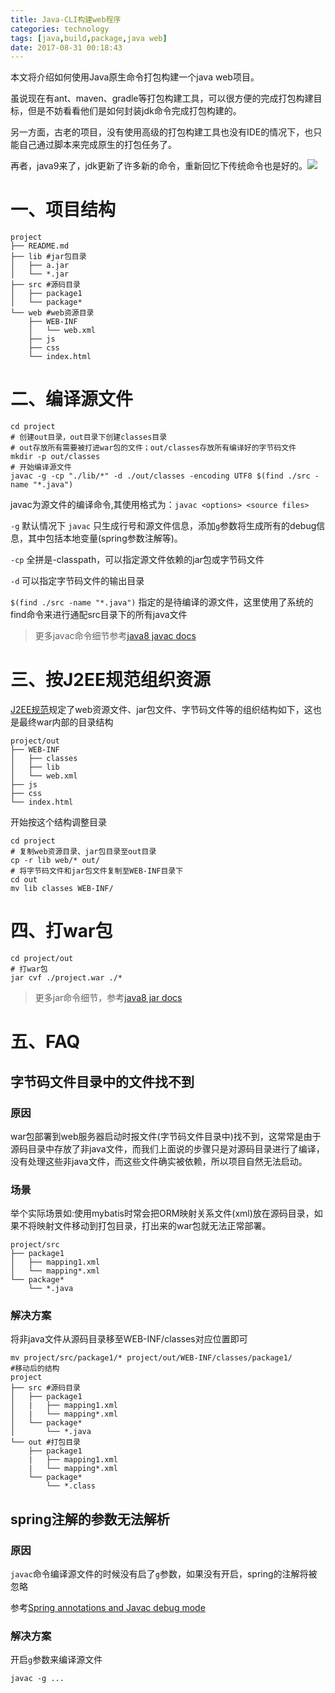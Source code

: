 ```yaml
---
title: Java-CLI构建web程序
categories: technology
tags: [java,build,package,java web]
date: 2017-08-31 00:18:43
---
```


本文将介绍如何使用Java原生命令打包构建一个java web项目。

虽说现在有ant、maven、gradle等打包构建工具，可以很方便的完成打包构建目标，但是不妨看看他们是如何封装jdk命令完成打包构建的。

另一方面，古老的项目，没有使用高级的打包构建工具也没有IDE的情况下，也只能自己通过脚本来完成原生的打包任务了。

再者，java9来了，jdk更新了许多新的命令，重新回忆下传统命令也是好的。![](http://img.willowspace.cn/willowspace_2016/1504185367239.png)

# 一、项目结构

```shell
project
├── README.md
├── lib #jar包目录
│   ├── a.jar
│   └── *.jar
├── src #源码目录
│   ├── package1
│   └── package*
└── web #web资源目录
    ├── WEB-INF
    │   └── web.xml
    ├── js
    ├── css    
    └── index.html
```

# 二、编译源文件 

```shell
cd project
# 创建out目录，out目录下创建classes目录
# out存放所有需要被打进war包的文件；out/classes存放所有编译好的字节码文件
mkdir -p out/classes
# 开始编译源文件
javac -g -cp "./lib/*" -d ./out/classes -encoding UTF8 $(find ./src -name "*.java")
```

javac为源文件的编译命令,其使用格式为：`javac <options> <source files>`

`-g` 默认情况下 `javac` 只生成行号和源文件信息，添加`g`参数将生成所有的debug信息，其中包括本地变量(spring参数注解等)。

`-cp` 全拼是-classpath，可以指定源文件依赖的jar包或字节码文件

`-d` 可以指定字节码文件的输出目录

`$(find ./src -name "*.java")` 指定的是待编译的源文件，这里使用了系统的find命令来进行通配src目录下的所有java文件

> 更多javac命令细节参考[java8 javac docs](http://docs.oracle.com/javase/8/docs/technotes/tools/windows/javac.html)

# 三、按J2EE规范组织资源

[J2EE规范](https://docs.oracle.com/cd/E13222_01/wls/docs90/webapp/configurewebapp.html)规定了web资源文件、jar包文件、字节码文件等的组织结构如下，这也是最终war内部的目录结构

```shell
project/out
├── WEB-INF
│   ├── classes
│   ├── lib
│   └── web.xml
├── js
├── css    
└── index.html
```

开始按这个结构调整目录

```shell
cd project
# 复制web资源目录、jar包目录至out目录
cp -r lib web/* out/
# 将字节码文件和jar包文件复制至WEB-INF目录下
cd out
mv lib classes WEB-INF/
```

# 四、打war包

```shell
cd project/out
# 打war包
jar cvf ./project.war ./*
```

> 更多jar命令细节，参考[java8 jar docs](http://docs.oracle.com/javase/8/docs/technotes/tools/windows/jar.html)

# 五、FAQ

## 字节码文件目录中的文件找不到

### 原因

war包部署到web服务器启动时报文件(字节码文件目录中)找不到，这常常是由于源码目录中存放了非java文件，而我们上面说的步骤只是对源码目录进行了编译，没有处理这些非java文件，而这些文件确实被依赖，所以项目自然无法启动。

### 场景

举个实际场景如:使用mybatis时常会把ORM映射关系文件(xml)放在源码目录，如果不将映射文件移动到打包目录，打出来的war包就无法正常部署。

```shell
project/src
├── package1
│   ├── mapping1.xml
│   └── mapping*.xml   
└── package*
    └── *.java
```

### 解决方案

将非java文件从源码目录移至WEB-INF/classes对应位置即可

```shell
mv project/src/package1/* project/out/WEB-INF/classes/package1/
#移动后的结构
project
├── src #源码目录
│   ├── package1
│   |	├── mapping1.xml
│   |	└── mapping*.xml 
│   └── package*
│   	└── *.java
└── out #打包目录
    ├── package1
    |	├── mapping1.xml
    |	└── mapping*.xml 
    └── package*
    	└── *.class	
```

## spring注解的参数无法解析

### 原因

`javac`命令编译源文件的时候没有启了`g`参数，如果没有开启，spring的注解将被忽略

参考[Spring annotations and Javac debug mode](https://salonegupta.wordpress.com/2014/04/01/spring-annotations-and-javac-debug-mode/#more-5)

### 解决方案

开启`g`参数来编译源文件

```shell
javac -g ...
```







